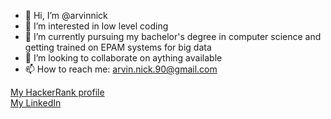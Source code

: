 - 👋 Hi, I’m @arvinnick
- 👀 I’m interested in low level coding
- 🌱 I’m currently pursuing my bachelor's degree in computer science and getting trained on EPAM systems for big data
- 💞️ I’m looking to collaborate on aything available
- 📫 How to reach me: arvin.nick.90@gmail.com


[My HackerRank profile](https://www.hackerrank.com/profile/arvin_nick_90)\
[My LinkedIn](https://www.linkedin.com/in/arvin-nick/)

<!---
arvinnick/arvinnick is a ✨ special ✨ repository because its `README.md` (this file) appears on your GitHub profile.
You can click the Preview link to take a look at your changes.
--->

